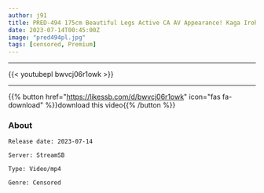 ```yaml
---
author: j91
title: PRED-494 175cm Beautiful Legs Active CA AV Appearance! Kaga Iroha
date: 2023-07-14T00:45:00Z
image: "pred494pl.jpg"
tags: [censored, Premium]
---
```

___

{{< youtubepl bwvcj06r1owk >}}
___

{{% button href="https://likessb.com/d/bwvcj06r1owk" icon="fas fa-download" %}}download this video{{% /button %}}
### About

`Release date: 2023-07-14`

`Server: StreamSB`

`Type: Video/mp4`

`Genre:	Censored`